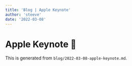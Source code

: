 ```yaml
---
title: 'Blog | Apple Keynote'
author: 'steeve'
date: '2022-03-08'
---
```


# Apple Keynote 🍏

This is generated from `blog/2022-03-08-apple-keynote.md`.
